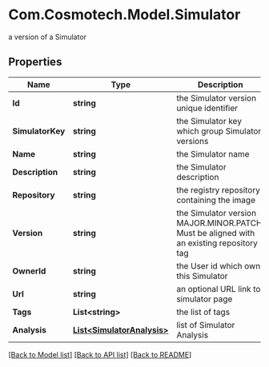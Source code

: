 # Com.Cosmotech.Model.Simulator
a version of a Simulator

## Properties

Name | Type | Description | Notes
------------ | ------------- | ------------- | -------------
**Id** | **string** | the Simulator version unique identifier | [optional] [readonly] 
**SimulatorKey** | **string** | the Simulator key which group Simulator versions | 
**Name** | **string** | the Simulator name | 
**Description** | **string** | the Simulator description | [optional] 
**Repository** | **string** | the registry repository containing the image | 
**Version** | **string** | the Simulator version MAJOR.MINOR.PATCH. Must be aligned with an existing repository tag | 
**OwnerId** | **string** | the User id which own this Simulator | [optional] [readonly] 
**Url** | **string** | an optional URL link to simulator page | [optional] 
**Tags** | **List&lt;string&gt;** | the list of tags | [optional] 
**Analysis** | [**List&lt;SimulatorAnalysis&gt;**](SimulatorAnalysis.md) | list of Simulator Analysis | [optional] 

[[Back to Model list]](../README.md#documentation-for-models) [[Back to API list]](../README.md#documentation-for-api-endpoints) [[Back to README]](../README.md)

